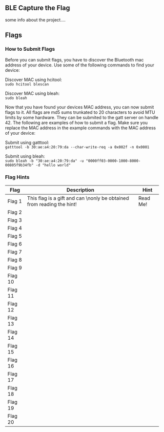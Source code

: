 ## BLE Capture the Flag
some info about the project....

## Flags

### How to Submit Flags

Before you can submit flags, you have to discover the Bluetooth mac address of your device.  Use some of the following commands to find your device:

Discover MAC using hcitool:   
```` sudo hcitool blescan ````

Discover MAC using bleah:   
```` sudo bleah ````

Now that you have found your devices MAC address, you can now submit flags to it.  All flags are md5 sums trunkated to 20 characters to avoid MTU limits by some hardware.  They can be submited to the gatt server on handle 42.  The following are examples of how to submit a flag.  Make sure you replace the MAC address in the example commands with the MAC address of your device:   

Submit using gatttool:  
```` gatttool -b 30:ae:a4:20:79:da --char-write-req -a 0x002f -n 0x0001 ````

Submit using bleah:  
```` sudo bleah -b "30:ae:a4:20:79:da" -u "0000ff03-0000-1000-8000-00805f9b34fb" -d "hello world" ````

### Flag Hints
| Flag | Description | Hint |
| ------- | ----------------------------- | ------- |
| Flag 1 | This flag is a gift and can \nonly be obtained from reading the hint! | Read Me! |
| Flag 2 | | |
| Flag 3 | | |
| Flag 4 | | |
| Flag 5 | | |
| Flag 6 | | |
| Flag 7 | | |
| Flag 8 | | |
| Flag 9 | | |
| Flag 10 | | |
| Flag 11 | | |
| Flag 12 | | |
| Flag 13 | | |
| Flag 14 | | |
| Flag 15 | | |
| Flag 16 | | |
| Flag 17 | | |
| Flag 18 | | |
| Flag 19 | | |
| Flag 20 | | |
